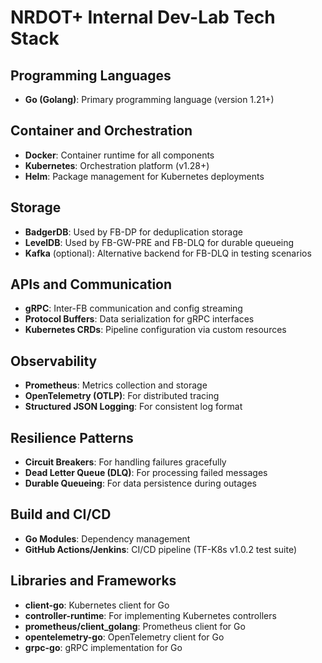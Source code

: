 # NRDOT+ Internal Dev-Lab Tech Stack

## Programming Languages
- **Go (Golang)**: Primary programming language (version 1.21+)

## Container and Orchestration
- **Docker**: Container runtime for all components
- **Kubernetes**: Orchestration platform (v1.28+)
- **Helm**: Package management for Kubernetes deployments

## Storage
- **BadgerDB**: Used by FB-DP for deduplication storage
- **LevelDB**: Used by FB-GW-PRE and FB-DLQ for durable queueing
- **Kafka** (optional): Alternative backend for FB-DLQ in testing scenarios

## APIs and Communication
- **gRPC**: Inter-FB communication and config streaming
- **Protocol Buffers**: Data serialization for gRPC interfaces
- **Kubernetes CRDs**: Pipeline configuration via custom resources

## Observability
- **Prometheus**: Metrics collection and storage
- **OpenTelemetry (OTLP)**: For distributed tracing
- **Structured JSON Logging**: For consistent log format

## Resilience Patterns
- **Circuit Breakers**: For handling failures gracefully
- **Dead Letter Queue (DLQ)**: For processing failed messages
- **Durable Queueing**: For data persistence during outages

## Build and CI/CD
- **Go Modules**: Dependency management
- **GitHub Actions/Jenkins**: CI/CD pipeline (TF-K8s v1.0.2 test suite)

## Libraries and Frameworks
- **client-go**: Kubernetes client for Go
- **controller-runtime**: For implementing Kubernetes controllers
- **prometheus/client_golang**: Prometheus client for Go
- **opentelemetry-go**: OpenTelemetry client for Go
- **grpc-go**: gRPC implementation for Go
